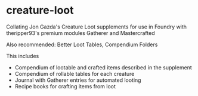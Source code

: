 # creature-loot
Collating Jon Gazda's Creature Loot supplements for use in Foundry with theripper93's premium modules Gatherer and Mastercrafted

Also recommended: Better Loot Tables, Compendium Folders

This includes
- Compendium of lootable and crafted items described in the supplement
- Compendium of rollable tables for each creature
- Journal with Gatherer entries for automated looting
- Recipe books for crafting items from loot
